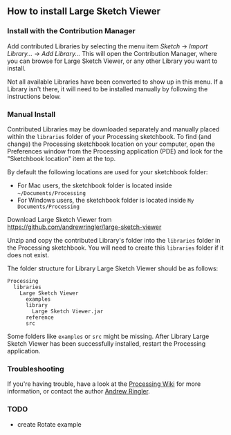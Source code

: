 ## How to install Large Sketch Viewer

### Install with the Contribution Manager

Add contributed Libraries by selecting the menu item _Sketch_ → _Import Library..._ → _Add Library..._ This will open the Contribution Manager, where you can browse for Large Sketch Viewer, or any other Library you want to install.

Not all available Libraries have been converted to show up in this menu. If a Library isn't there, it will need to be installed manually by following the instructions below.

### Manual Install

Contributed Libraries may be downloaded separately and manually placed within the `libraries` folder of your Processing sketchbook. To find (and change) the Processing sketchbook location on your computer, open the Preferences window from the Processing application (PDE) and look for the "Sketchbook location" item at the top.

By default the following locations are used for your sketchbook folder: 
  * For Mac users, the sketchbook folder is located inside `~/Documents/Processing` 
  * For Windows users, the sketchbook folder is located inside `My Documents/Processing`

Download Large Sketch Viewer from https://github.com/andrewringler/large-sketch-viewer

Unzip and copy the contributed Library's folder into the `libraries` folder in the Processing sketchbook. You will need to create this `libraries` folder if it does not exist.

The folder structure for Library Large Sketch Viewer should be as follows:

```
Processing
  libraries
    Large Sketch Viewer
      examples
      library
        Large Sketch Viewer.jar
      reference
      src
```
             
Some folders like `examples` or `src` might be missing. After Library Large Sketch Viewer has been successfully installed, restart the Processing application.

### Troubleshooting

If you're having trouble, have a look at the [Processing Wiki](https://github.com/processing/processing/wiki/How-to-Install-a-Contributed-Library) for more information, or contact the author [Andrew Ringler](https://andrewringler.com/).

### TODO
 * create Rotate example
